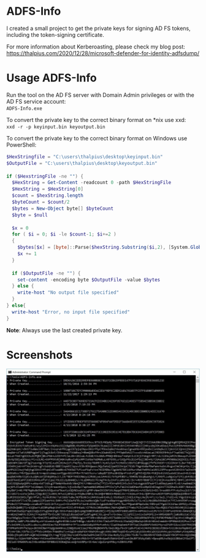 # ADFS-Info

I created a small project to get the private keys for signing AD FS tokens, including the token-signing certificate.

For more information about Kerberoasting, please check my blog post:  
https://thalpius.com/2020/12/28/microsoft-defender-for-identity-adfsdump/

# Usage ADFS-Info
Run the tool on the AD FS server with Domain Admin privileges or with the AD FS service account:  
```ADFS-Info.exe```

To convert the private key to the correct binary format on *nix use xxd:  
```xxd -r -p keyinput.bin keyoutput.bin```

To convert the private key to the correct binary format on Windows use PowerShell:  

```PowerShell
$HexStringfile = "C:\users\thalpius\desktop\keyinput.bin"
$OutputFile = "C:\users\thalpius\desktop\keyoutput.bin"

if ($HexstringFile -ne "") {
  $HexString = Get-Content -readcount 0 -path $HexStringFile
  $HexString = $HexString[0]
  $count = $hexString.length
  $byteCount = $count/2
  $bytes = New-Object byte[] $byteCount
  $byte = $null

  $x = 0
  for ( $i = 0; $i -le $count-1; $i+=2 )
  { 
    $bytes[$x] = [byte]::Parse($hexString.Substring($i,2), [System.Globalization.NumberStyles]::HexNumber)
    $x += 1
  }

  if ($OutputFile -ne "") {
    set-content -encoding byte $OutputFile -value $bytes
  } else {
    write-host "No output file specified"
  }
} else{
  write-host "Error, no input file specified"
}
```

**Note**: Always use the last created private key.

# Screenshots

![Alt text](/Screenshots/ADFSInfo01.jpg?raw=true "ADFS Info")
